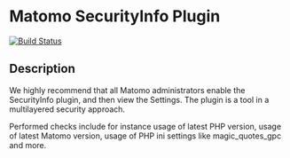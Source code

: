 # Matomo SecurityInfo Plugin

[![Build Status](https://travis-ci.com/matomo-org/plugin-SecurityInfo.svg?branch=4.x-dev)](https://travis-ci.com/matomo-org/plugin-SecurityInfo)

## Description

We highly recommend that all Matomo administrators enable the SecurityInfo plugin, and then view the Settings. The plugin is a tool in a multilayered security approach.

Performed checks include for instance usage of latest PHP version, usage of latest Matomo version, usage of PHP ini settings like magic_quotes_gpc and more. 
